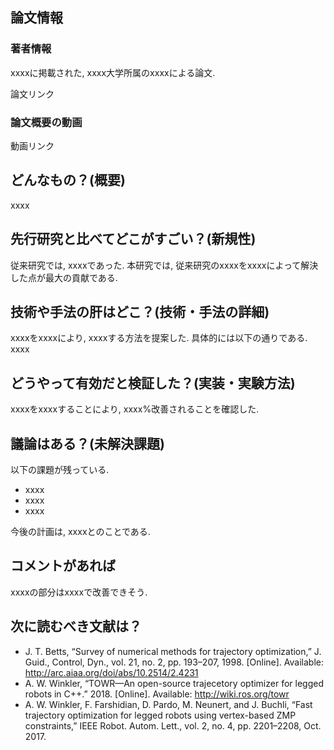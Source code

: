 論文情報
------------------

### 著者情報

xxxxに掲載された, xxxx大学所属のxxxxによる論文.

論文リンク

### 論文概要の動画
動画リンク

どんなもの？(概要)
------------------
xxxx

先行研究と比べてどこがすごい？(新規性)
------------------
従来研究では, xxxxであった.
本研究では, 従来研究のxxxxをxxxxによって解決した点が最大の貢献である.

技術や手法の肝はどこ？(技術・手法の詳細)
------------------
xxxxをxxxxにより, xxxxする方法を提案した.
具体的には以下の通りである.
xxxx

どうやって有効だと検証した？(実装・実験方法)
------------------
xxxxをxxxxすることにより, xxxx%改善されることを確認した.

議論はある？(未解決課題)
------------------
以下の課題が残っている.  
- xxxx
- xxxx
- xxxx

今後の計画は, xxxxとのことである.

コメントがあれば
------------------
xxxxの部分はxxxxで改善できそう.  

次に読むべき文献は？
------------------

- J. T. Betts, “Survey of numerical methods for trajectory optimization,” J. Guid., Control, Dyn., vol. 21, no. 2, pp. 193–207, 1998. [Online]. Available: http://arc.aiaa.org/doi/abs/10.2514/2.4231
- A. W. Winkler, “TOWR—An open-source trajecetory optimizer for legged robots in C++.” 2018. [Online]. Available: http://wiki.ros.org/towr
- A. W. Winkler, F. Farshidian, D. Pardo, M. Neunert, and J. Buchli, “Fast trajectory optimization for legged robots using vertex-based ZMP constraints,” IEEE Robot. Autom. Lett., vol. 2, no. 4, pp. 2201–2208, Oct. 2017.

